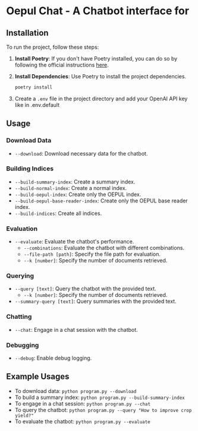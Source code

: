 # Oepul Chat - A Chatbot interface for 

## Installation

To run the project, follow these steps:

1. **Install Poetry**: If you don't have Poetry installed, you can do so by following the official instructions [here](https://python-poetry.org/docs/).

2. **Install Dependencies**: Use Poetry to install the project dependencies.

    ```bash
    poetry install
    ```

3. Create a `.env` file in the project directory and add your OpenAI API key like in .env.default


## Usage

### Download Data
- `--download`: Download necessary data for the chatbot.

### Building Indices
- `--build-summary-index`: Create a summary index.
- `--build-normal-index`: Create a normal index.
- `--build-oepul-index`: Create only the OEPUL index.
- `--build-oepul-base-reader-index`: Create only the OEPUL base reader index.
- `--build-indices`: Create all indices.

### Evaluation
- `--evaluate`: Evaluate the chatbot's performance.
  - `--combinations`: Evaluate the chatbot with different combinations.
  - `--file-path [path]`: Specify the file path for evaluation.
  - `--k [number]`: Specify the number of documents retrieved.

### Querying
- `--query [text]`: Query the chatbot with the provided text.
  - `--k [number]`: Specify the number of documents retrieved.
- `--summary-query [text]`: Query summaries with the provided text.

### Chatting
- `--chat`: Engage in a chat session with the chatbot.

### Debugging
- `--debug`: Enable debug logging.

## Example Usages
- To download data: `python program.py --download`
- To build a summary index: `python program.py --build-summary-index`
- To engage in a chat session: `python program.py --chat`
- To query the chatbot: `python program.py --query "How to improve crop yield?"`
- To evaluate the chatbot: `python program.py --evaluate`
